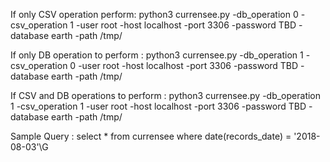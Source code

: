 If only CSV operation perform:
python3 currensee.py -db_operation 0 -csv_operation 1 -user root -host localhost -port 3306 -password TBD -database earth -path /tmp/

If only DB operation to perform :
python3 currensee.py -db_operation 1 -csv_operation 0 -user root -host localhost -port 3306 -password TBD -database earth -path /tmp/

If CSV and DB operations to perform :
python3 currensee.py -db_operation 1 -csv_operation 1 -user root -host localhost -port 3306 -password TBD -database earth -path /tmp/

Sample Query :
select * from currensee where date(records_date) = '2018-08-03'\G
